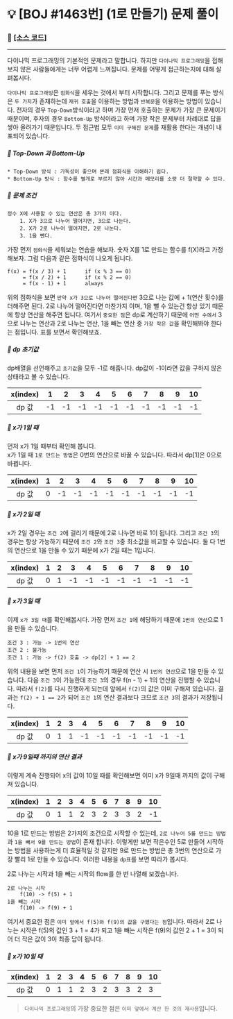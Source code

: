 # __:bulb: [BOJ #1463번] (1로 만들기) 문제 풀이__

### :link: [[소스 코드]](https://github.com/seungrokoh/Beakjoon_OnlineJudge/blob/master/%231463/1463.java)
***

다이나믹 프로그래밍의 기본적인 문제라고 말합니다. 하지만 `다이나믹 프로그래밍`을 접해보지 않은 사람들에게는 너무 어렵게 느껴집니다. 문제를 어떻게 접근하는지에 대해 살펴봅시다.

`다이나믹 프로그래밍`은 `점화식`을 세우는 것에서 부터 시작합니다. 그리고 문제를 푸는 방식은 `두 가지`가 존재하는데 `재귀 호출`을 이용하는 방법과 `반복문`을 이용하는 방법이 있습니다. 전자의 경우 `Top-Down`방식이라고 하며 가장 먼저 호출하는 문제가 가장 큰 문제이기 때문이며, 후자의 경우 `Bottom-Up` 방식이라고 하며 가장 작은 문제부터 차례대로 답을 쌓아 올려가기 때문입니다. 두 접근법 모두 `이미 구해진 문제`를 재활용 한다는 개념이 내포되어 있습니다.

##### :seedling: Top-Down 과 Bottom-Up
    * Top-Down 방식 : 가독성이 좋으며 본래 점화식을 이해하기 쉽다.
    * Bottom-Up 방식 : 함수를 별개로 부르지 않아 시간과 메모리를 소량 더 절약할 수 있다.

##### :seedling: 문제 조건
    정수 X에 사용할 수 있는 연산은 총 3가지 이다.
        1. X가 3으로 나누어 떨어지면, 3으로 나눈다.
        2. X가 2로 나누어 떨어지면, 2로 나눈다.
        3. 1을 뺀다.

가장 먼저 `점화식`을 세워보는 연습을 해보자. 숫자 X를 1로 만드는 함수를 f(X)라고 가정해보자. 그럼 다음과 같은 점화식이 나오게 됩니다.

    f(x) = f(x / 3) + 1      if (x % 3 == 0)
         = f(x / 2) + 1      if (x % 2 == 0)
         = f(x - 1) + 1      always

위의 점화식을 보면 `만약 x가 3으로 나누어 떨어진다면` 3으로 나눈 값에 + 1(연산 횟수)를 더해주면 된다. 2로 나누어 떨어진다면 마찬가지 이며, 1을 뺄 수 있는건 항상 있기 때문에 항상 연산을 해주면 됩니다. 여기서 `중요한 점`은 dp로 계산하기 때문에 `어떤 수에서` 3으로 나누는 연산과 2로 나누는 연산, 1을 빼는 연산 중 `가장 작은 값`을 확인해봐야 한다는 점입니다. 표를 보면서 확인해보죠.

##### :seedling: dp 초기값

dp배열을 선언해주고 `초기값`을 모두 -1로 해줍니다.  dp값이 -1이라면 값을 구하지 않은 상태라고 볼 수 있습니다.

x(index)|1|2|3|4|5|6|7|8|9|10
:----:|-|-|-|-|-|-|-|-|-|-
dp 값|-1|-1|-1|-1|-1|-1|-1|-1|-1|-1

##### :seedling: x가 1일 때

먼저 x가 1일 때부터 확인해 봅니다.  
x가 1일 때 `1로 만드는 방법`은 0번의 연산으로 바꿀 수 있습니다. 따라서 dp[1]은 0으로 바뀝니다.

x(index)|1|2|3|4|5|6|7|8|9|10
:----:|-|-|-|-|-|-|-|-|-|-
dp 값|0|-1|-1|-1|-1|-1|-1|-1|-1|-1

##### :seedling: x가 2일 때

x가 2일 경우는 `조건 2`에 걸리기 때문에 2로 나누면 바로 1이 됩니다. 그리고 `조건 3`의 경우는 항상 가능하기 때문에 `조건 2`와 `조건 3`중 최소값을 비교할 수 있습니다. 둘 다 1번의 연산으로 1을 만들 수 있기 때문에 x가 2일 때는 1입니다.

x(index)|1|2|3|4|5|6|7|8|9|10
:----:|-|-|-|-|-|-|-|-|-|-
dp 값|0|1|-1|-1|-1|-1|-1|-1|-1|-1

##### :seedling: x가 3일 때

이제 `x가 3일 때`를 확인해봅시다. 가장 먼저 `조건 1`에 해당하기 때문에 `1번의 연산`으로 1을 만들 수 있습니다.

    조건 3 : 가능 -> 1번의 연산
    조건 2 : 불가능
    조건 1 : 가능 -> f(2) 호출 -> dp[2] + 1 == 2

위의 내용을 보면 먼저 `조건 1`이 가능하기 때문에 연산 시 `1번의 연산`으로 1을 만들 수 있습니다. 다음 `조건 3`이 가능한데 `조건 3`의 경우 f(n - 1) + 1의 연산을 진행할 수 있습니다. 따라서 `f(2)`를 다시 진행하게 되는데 앞에서 `f(2)`의 값은 이미 구해져 있습니다. 결과는 `f(2) + 1 == 2`가 되어 `조건 1`의 연산 결과보다 크므로 `조건 3`의 결과가 저장됩니다.  

x(index)|1|2|3|4|5|6|7|8|9|10
:----:|-|-|-|-|-|-|-|-|-|-
dp 값|0|1|1|-1|-1|-1|-1|-1|-1|-1

##### :seedling: x가 9일때 까지의 연산 결과
이렇게 계속 진행되어 x의 값이 10일 때를 확인해보면 이미 x가 9일때 까지의 값이 구해져 있습니다.

x(index)|1|2|3|4|5|6|7|8|9|10
:----:|-|-|-|-|-|-|-|-|-|-
dp 값|0|1|1|2|3|2|3|3|2|-1

10을 1로 만드는 방법은 2가지의 조건으로 시작할 수 있는데, `2로 나누어 5를 만드는 방법`과 `1을 빼서 9를 만드는 방법`이 존재 합니다. 이렇게만 보면 작은수인 5로 만들어 시작하는 방법을 사용하는게 더 효율적일 것 같지만 9로 만드는 방법은 총 3번의 연산으로 가장 빨리 1로 만들 수 있습니다. 이러한 내용을 `dp표`를 보면 따라가 봅시다.

2로 나누는 시작과 1을 빼는 시작의 flow를 한 번 나열해 보겠습니다.

    2로 나누는 시작
        f(10) -> f(5) + 1
    1을 빼는 시작
        f(10) -> f(9) + 1

여기서 중요한 점은 `이미 앞에서 f(5)와 f(9)의 값을 구했다는 점`입니다. 따라서 2로 나누는 시작은 f(5)의 값인 3 + 1 = 4가 되고 1을 빼는 시작은 f(9)의 값인 2 + 1 = 3이 되어 더 작은 값이 3이 최종 답이 됩니다.

##### :seedling: x가 10일 때
x(index)|1|2|3|4|5|6|7|8|9|10
:----:|-|-|-|-|-|-|-|-|-|-
dp 값|0|1|1|2|3|2|3|3|2|3

> `다이나믹 프로그래밍`의 가장 중요한 점은 `이미 앞에서 계산 한 것의 재사용`입니다.

